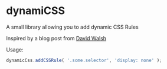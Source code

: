 # dynamiCSS
A small library allowing you to add dynamic CSS Rules

Inspired by a blog post from [David Walsh](https://davidwalsh.name/add-rules-stylesheets)

Usage:
```javascript
dynamicCss.addCSSRule( '.some.selector', 'display: none' );
```
